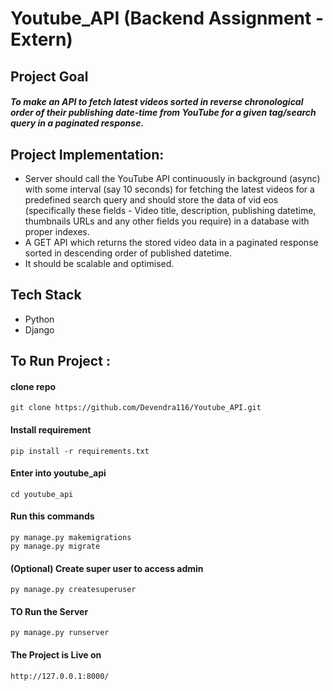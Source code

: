 # Youtube_API (Backend Assignment -Extern)

## Project Goal
#### *To make an API to fetch latest videos sorted in reverse chronological order of their publishing date-time from YouTube for a given tag/search query in a paginated response.*

## Project Implementation:
- Server should call the YouTube API continuously in background (async) with some interval (say 10 seconds) for fetching the latest videos for a predefined search query and should store the data of vid eos (specifically these fields - Video title, description, publishing datetime, thumbnails URLs and any other fields you require) in a database with proper indexes.
- A GET API which returns the stored video data in a paginated response sorted in descending order of published datetime.
- It should be scalable and optimised.

## Tech Stack
- Python
- Django

## To Run Project :
#### clone repo
```
git clone https://github.com/Devendra116/Youtube_API.git
```
#### Install requirement
```
pip install -r requirements.txt
```
#### Enter into youtube_api
``` 
cd youtube_api
```
#### Run this commands
```
py manage.py makemigrations
py manage.py migrate
```
#### (Optional) Create super user to access admin
```
py manage.py createsuperuser
```
#### TO Run the Server
```
py manage.py runserver
```
#### The Project is Live on 
```
http://127.0.0.1:8000/
```



